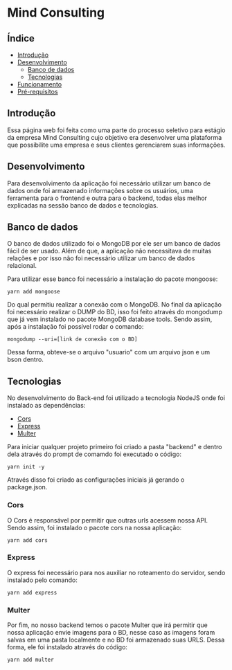 # Mind Consulting
<h2>Índice</h2>

   * [Introdução](#Introdução)
   * [Desenvolvimento](#Desenvolvimento)
      * [Banco de dados](#Banco-de-dados)
      * [Tecnologias](#Tecnologias)
   * [Funcionamento](#Funcionamento)
   * [Pré-requisitos](#remote-files)


<h2>Introdução</h2>
  Essa página web foi feita como uma parte do processo seletivo para estágio da empresa Mind Consulting  cujo objetivo era desenvolver uma plataforma que possibilite uma empresa e seus clientes gerenciarem suas informações.

<h2>Desenvolvimento</h2>
Para desenvolvimento da aplicação foi necessário utilizar um banco de dados onde foi armazenado informações sobre os usuários, uma ferramenta para o frontend e outra para o backend, todas elas melhor explicadas na sessão banco de dados e tecnologias.

<h2> Banco de dados</h2>
  O banco de dados utilizado foi o MongoDB por ele ser um banco de dados fácil de ser usado. Além de que, a aplicação não necessitava de muitas relações e por isso não foi necessário utilizar um banco de dados relacional. 
  
  Para utilizar esse banco foi necessário a instalação do pacote mongoose:
   ```
   yarn add mongoose
   ```
  Do qual permitiu realizar a conexão com o MongoDB.
  No final da aplicação foi necessário realizar o DUMP do BD, isso foi feito através do mongodump que já vem instalado no pacote MongoDB database tools. Sendo assim, após a instalação foi possível rodar o comando:
  ```
  mongodump --uri=[link de conexão com o BD]
  ```
  Dessa forma, obteve-se o arquivo "usuario" com um arquivo json e um bson dentro.
  
  <h2> Tecnologias</h2>
    No desenvolvimento do Back-end foi utilizado a tecnologia NodeJS onde foi instalado as dependências:
    
   * [Cors](#Cors)
   * [Express](#Express)
   * [Multer](#Multer)
  
  Para iniciar qualquer projeto primeiro foi criado a pasta "backend" e dentro dela através do prompt de comamdo foi executado o código: 
  ```
  yarn init -y
  ```
  Através disso foi criado as configurações iniciais já gerando o package.json.
  
  <h3>Cors</h3>
  O Cors é responsável por permitir que outras urls acessem nossa API. Sendo assim, foi instalado o pacote cors na nossa aplicação:
  
  ```
  yarn add cors
  ```
  
  <h3>Express</h3>
  O express foi necessário para nos auxiliar no roteamento do servidor, sendo instalado pelo comando:
  
  ```
  yarn add express
  ```
  
  <h3>Multer</h3>
  Por fim, no nosso backend temos o pacote Multer que irá permitir que nossa aplicação envie imagens para o BD, nesse caso as imagens foram salvas em uma pasta localmente e no BD foi armazenado suas URLS. Dessa forma, ele foi instalado através do código:
  
  ```
  yarn add multer
  ```
  
  
  
  
  
  
  
  
  
  
  
  
  
  
  
  
  
  
  
  
  
  
  
  
  
  
  
  
  
  
  
  
  
  
  
  
  
  
  
  
  
  
  
  
  
  
  
  
  
  
  
  
  
  
  
  
  
  
  
  
  
  
